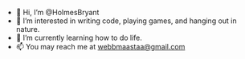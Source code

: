 - 👋 Hi, I’m @HolmesBryant
- 👀 I’m interested in writing code, playing games, and hanging out in nature.
- 🌱 I’m currently learning how to do life.
- 📫 You may reach me at webbmaastaa@gmail.com

<!---
HolmesBryant/HolmesBryant is a ✨ special ✨ repository because its `README.md` (this file) appears on your GitHub profile.
You can click the Preview link to take a look at your changes.
--->
